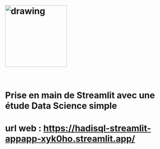 # <img src="https://streamlit.io/images/brand/streamlit-mark-color.png" alt="drawing" width="200"/>
&nbsp;
# Prise en main de Streamlit avec une étude Data Science simple
# url web : https://hadisql-streamlit-appapp-xyk0ho.streamlit.app/
